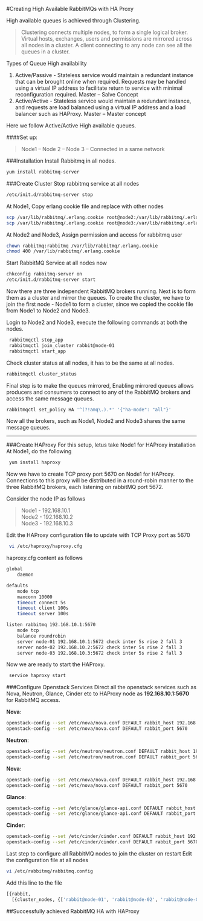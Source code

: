 #Creating High Available RabbitMQs with HA Proxy

High available queues is achieved through Clustering.
    
>Clustering connects multiple nodes, to form a single logical broker. Virtual hosts, exchanges, users and permissions are mirrored across all nodes in a cluster. A client connecting to any node can see all the queues in a cluster.

Types of Queue High availability<br>
1.	Active/Passive - Stateless service would maintain a redundant instance that can be brought online when required. Requests may be handled using a virtual IP address to facilitate return to service with minimal reconfiguration required.
Master – Salve Concept<br>
2.	Active/Active -  Stateless service would maintain a redundant instance, and requests are load balanced using a virtual IP address and a load balancer such as HAProxy. Master – Master concept

Here we follow Active/Active High available queues.

####Set up:  
> Node1 – Node 2 – Node 3 – Connected in a same network

###Installation
Install Rabbitmq in all nodes.
```sh
yum install rabbitmq-server
```
###Create Cluster
Stop rabbitmq service at all nodes
```sh
/etc/init.d/rabbitmq-server stop
```
At Node1,
Copy erlang cookie file and replace with other nodes
```sh
scp /var/lib/rabbitmq/.erlang.cookie root@node2:/var/lib/rabbitmq/.erlang.cookie
scp /var/lib/rabbitmq/.erlang.cookie root@node3:/var/lib/rabbitmq/.erlang.cookie
```
At Node2 and Node3,
Assign permission and access for rabbitmq user
```sh
chown rabbitmq:rabbitmq /var/lib/rabbitmq/.erlang.cookie
chmod 400 /var/lib/rabbitmq/.erlang.cookie
```
Start RabbitMQ Service at all nodes now
```sh
chkconfig rabbitmq-server on
/etc/init.d/rabbitmq-server start
```
Now there are three independent RabbitMQ brokers running. Next is to form them as a cluster and mirror the queues. To create the cluster, we have to join the first node - Node1 to form a cluster, since we copied the cookie file from Node1 to Node2 and Node3.

Login to Node2 and Node3, execute the following commands at both the nodes.
```sh
 rabbitmqctl stop_app
 rabbitmqctl join_cluster rabbit@node-01
 rabbitmqctl start_app
```

Check cluster status at all nodes, it has to be the same at all nodes.
```sh
rabbitmqctl cluster_status
```

Final step is to make the queues mirrored, Enabling mirrored queues allows producers and consumers to connect to any of the RabbitMQ brokers and access the same message queues.

```sh
rabbitmqctl set_policy HA '^(?!amq\.).*' '{"ha-mode": "all"}'
```

Now all the brokers, such as Node1, Node2 and Node3 shares the same message queues.
***
###Create HAProxy
For this setup, letus take Node1 for HAProxy installation
At Node1, do the following
```sh
 yum install haproxy
```
Now we have to create TCP proxy port 5670 on Node1 for HAProxy. Connections to this proxy will be distributed in a round-robin manner to the three RabbitMQ brokers, each listening on rabbitMQ port 5672.

Consider the node IP as follows
>Node1 - 192.168.10.1<br>
>Node2 - 192.168.10.2<br>
>Node3 - 192.168.10.3

Edit the HAProxy configuration file to update with TCP Proxy port as 5670
```sh
 vi /etc/haproxy/haproxy.cfg
```
haproxy.cfg content as follows
```sh
global
    daemon

defaults
    mode tcp
    maxconn 10000
    timeout connect 5s
    timeout client 100s
    timeout server 100s

listen rabbitmq 192.168.10.1:5670
    mode tcp
    balance roundrobin
    server node-01 192.168.10.1:5672 check inter 5s rise 2 fall 3
    server node-02 192.168.10.2:5672 check inter 5s rise 2 fall 3
    server node-03 192.168.10.3:5672 check inter 5s rise 2 fall 3
```
Now we are ready to start the HAProxy.
```sh
 service haproxy start
```
###Configure Openstack Services
Direct all the openstack services such as Nova, Neutron, Glance, Cinder etc to HAProxy node as **192.168.10.1:5670** for RabbitMQ access.

**Nova**:
```sh
openstack-config --set /etc/nova/nova.conf DEFAULT rabbit_host 192.168.10.1
openstack-config --set /etc/nova/nova.conf DEFAULT rabbit_port 5670
```
**Neutron**:
```sh
openstack-config --set /etc/neutron/neutron.conf DEFAULT rabbit_host 192.168.10.1
openstack-config --set /etc/neutron/neutron.conf DEFAULT rabbit_port 5670
```
**Nova**:
```sh
openstack-config --set /etc/nova/nova.conf DEFAULT rabbit_host 192.168.10.1
openstack-config --set /etc/nova/nova.conf DEFAULT rabbit_port 5670
```
**Glance**:
```sh
openstack-config --set /etc/glance/glance-api.conf DEFAULT rabbit_host 192.168.10.1
openstack-config --set /etc/glance/glance-api.conf DEFAULT rabbit_port 5670
```
**Cinder**:
```sh
openstack-config --set /etc/cinder/cinder.conf DEFAULT rabbit_host 192.168.10.1
openstack-config --set /etc/cinder/cinder.conf DEFAULT rabbit_port 5670
```
Last step to configure all RabbitMQ nodes to join the cluster on restart
Edit the configuration file at all nodes
```sh
vi /etc/rabbitmq/rabbitmq.config
```
Add this line to the file
```sh
[{rabbit,
  [{cluster_nodes, {['rabbit@node-01', 'rabbit@node-02', 'rabbit@node-03'], ram}}]}].
 ```

##Successfully achieved RabbitMQ HA with HAProxy
